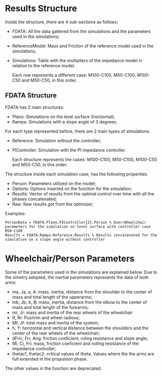 # Results Structure

Inside the structure, there are 4 sub-sections as follows:

  - FDATA: All the data gattered from the simulations and the parameters used in the simulations;
  - ReferenceModel: Mass and Friction of the reference model used in the simulations;
  - Simulations: Table with the multipliers of the impedance model in relation to the reference model.
      
      Each row represents a different case: M100-C100, M50-C100, M100-C50 and M50-C50, in this order.

      
## FDATA Structure

FDATA has 2 main structures:

  - Plano: Simulations on the level surface (horizontal);
  - Rampa: Simulations with a slope angle of 3 degrees;

For each type represented before, there are 2 main types of simulations:

  - Reference: Simulation without the controller;
  - PIController: Simulation with the PI impedance controller. 
   
      Each structure represents the cases: M100-C100, M50-C100, M100-C50 and M50-C50, in this order.

The structure inside each simulation case, has the following properties:

   - Person: Parameters utilized on the model;
   - Options: Options inserted on the function for the simulation;
   - Results: Vector of results from the optimal control over time with all the phases concatenated;
   - Raw: Raw results got from the optimizer;

Examples:

    PersonData = FDATA.Plano.PIController{2}.Person % User/Wheelchair parameters for the simulation on level surface with controller case M50-C100
    Results = FDATA.Rampa.Reference.Results % Results concatenated for the simulation on a slope angle without controller
    
# Wheelchair/Person Parameters

Some of the parameters used in the simulations are explained below. Due to the simetry adopted, the inertial parameters represents the data of both arms:

  - ma, Ja, a, A: mass, inertia, distance from the shoulder to the center of mass and total length of the upperarms;
  - mb, Jb, b, B: mass, inertia, distance from the elbow to the center of mass and total length of the forearms;
  - mr, Jr: mass and inertia of the rear wheels of the wheelchair
  - R, Rr: Pushrim and wheel radious;
  - Mf, Jf: total mass and inertia of the system;
  - h, Y: horizontal and vertical distance between the shoulders and the center of the rear wheels of the wheelchair;
  - dFric, Frr, Ang: friction coeficient, roling resistance and slope angle;
  - Mi, Ci, Fri: mass, friction coeficient and rolling resistance of the impedance controller;
  - thetac1, thetac2: critical values of theta. Values where the the arms are full extended in the propulsion phase.

The other values in the function are deprecated.
